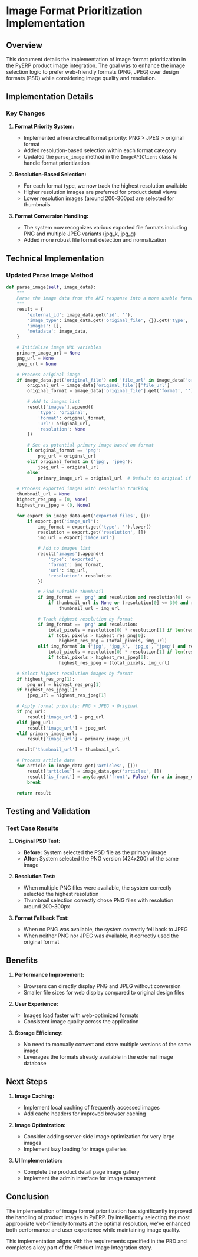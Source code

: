 # Image Format Prioritization Implementation

## Overview

This document details the implementation of image format prioritization in the PyERP product image integration. The goal was to enhance the image selection logic to prefer web-friendly formats (PNG, JPEG) over design formats (PSD) while considering image quality and resolution.

## Implementation Details

### Key Changes

1. **Format Priority System:**
   - Implemented a hierarchical format priority: PNG > JPEG > original format
   - Added resolution-based selection within each format category
   - Updated the `parse_image` method in the `ImageAPIClient` class to handle format prioritization

2. **Resolution-Based Selection:**
   - For each format type, we now track the highest resolution available
   - Higher resolution images are preferred for product detail views
   - Lower resolution images (around 200-300px) are selected for thumbnails

3. **Format Conversion Handling:**
   - The system now recognizes various exported file formats including PNG and multiple JPEG variants (jpg_k, jpg_g)
   - Added more robust file format detection and normalization

## Technical Implementation

### Updated Parse Image Method

```python
def parse_image(self, image_data):
    """
    Parse the image data from the API response into a more usable format.
    """
    result = {
        'external_id': image_data.get('id', ''),
        'image_type': image_data.get('original_file', {}).get('type', ''),
        'images': [],
        'metadata': image_data,
    }

    # Initialize image URL variables
    primary_image_url = None
    png_url = None
    jpeg_url = None

    # Process original image
    if image_data.get('original_file') and 'file_url' in image_data['original_file']:
        original_url = image_data['original_file']['file_url']
        original_format = image_data['original_file'].get('format', '').lower()

        # Add to images list
        result['images'].append({
            'type': 'original',
            'format': original_format,
            'url': original_url,
            'resolution': None
        })

        # Set as potential primary image based on format
        if original_format == 'png':
            png_url = original_url
        elif original_format in ('jpg', 'jpeg'):
            jpeg_url = original_url
        else:
            primary_image_url = original_url  # Default to original if not PNG or JPEG

    # Process exported images with resolution tracking
    thumbnail_url = None
    highest_res_png = (0, None)
    highest_res_jpeg = (0, None)

    for export in image_data.get('exported_files', []):
        if export.get('image_url'):
            img_format = export.get('type', '').lower()
            resolution = export.get('resolution', [])
            img_url = export['image_url']

            # Add to images list
            result['images'].append({
                'type': 'exported',
                'format': img_format,
                'url': img_url,
                'resolution': resolution
            })

            # Find suitable thumbnail
            if img_format == 'png' and resolution and resolution[0] <= 300:
                if thumbnail_url is None or (resolution[0] <= 300 and resolution[0] > 150):
                    thumbnail_url = img_url

            # Track highest resolution by format
            if img_format == 'png' and resolution:
                total_pixels = resolution[0] * resolution[1] if len(resolution) >= 2 else 0
                if total_pixels > highest_res_png[0]:
                    highest_res_png = (total_pixels, img_url)
            elif img_format in ('jpg', 'jpg_k', 'jpg_g', 'jpeg') and resolution:
                total_pixels = resolution[0] * resolution[1] if len(resolution) >= 2 else 0
                if total_pixels > highest_res_jpeg[0]:
                    highest_res_jpeg = (total_pixels, img_url)

    # Select highest resolution images by format
    if highest_res_png[1]:
        png_url = highest_res_png[1]
    if highest_res_jpeg[1]:
        jpeg_url = highest_res_jpeg[1]

    # Apply format priority: PNG > JPEG > Original
    if png_url:
        result['image_url'] = png_url
    elif jpeg_url:
        result['image_url'] = jpeg_url
    elif primary_image_url:
        result['image_url'] = primary_image_url

    result['thumbnail_url'] = thumbnail_url

    # Process article data
    for article in image_data.get('articles', []):
        result['articles'] = image_data.get('articles', [])
        result['is_front'] = any(a.get('front', False) for a in image_data.get('articles', []))
        break

    return result
```

## Testing and Validation

### Test Case Results

1. **Original PSD Test:**
   - **Before:** System selected the PSD file as the primary image
   - **After:** System selected the PNG version (424x200) of the same image

2. **Resolution Test:**
   - When multiple PNG files were available, the system correctly selected the highest resolution
   - Thumbnail selection correctly chose PNG files with resolution around 200-300px

3. **Format Fallback Test:**
   - When no PNG was available, the system correctly fell back to JPEG
   - When neither PNG nor JPEG was available, it correctly used the original format

## Benefits

1. **Performance Improvement:**
   - Browsers can directly display PNG and JPEG without conversion
   - Smaller file sizes for web display compared to original design files

2. **User Experience:**
   - Images load faster with web-optimized formats
   - Consistent image quality across the application

3. **Storage Efficiency:**
   - No need to manually convert and store multiple versions of the same image
   - Leverages the formats already available in the external image database

## Next Steps

1. **Image Caching:**
   - Implement local caching of frequently accessed images
   - Add cache headers for improved browser caching

2. **Image Optimization:**
   - Consider adding server-side image optimization for very large images
   - Implement lazy loading for image galleries

3. **UI Implementation:**
   - Complete the product detail page image gallery
   - Implement the admin interface for image management

## Conclusion

The implementation of image format prioritization has significantly improved the handling of product images in PyERP. By intelligently selecting the most appropriate web-friendly formats at the optimal resolution, we've enhanced both performance and user experience while maintaining image quality.

This implementation aligns with the requirements specified in the PRD and completes a key part of the Product Image Integration story.
